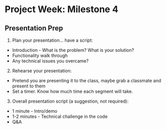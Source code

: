 # Project Week: Milestone 4

## Presentation Prep

1. Plan your presentation... have a script:

* Introduction - What is the problem? What is your solution?
* Functionality walk through
* Any technical issues you overcame?

2. Rehearse your presentation:

* Pretend you are presenting it to the class, maybe grab a classmate and present to them
* Set a timer. Know how much time each segment will take.

3. Overall presentation script (a suggestion, not required):

* 1 minute - Intro/demo
* 1-2 minutes - Technical challenge in the code
* Q&A
